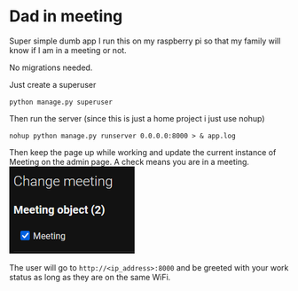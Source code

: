 # Dad in meeting

Super simple dumb app I run this on my raspberry pi so that my family will know if I am in a meeting or not.

No migrations needed.

Just create a superuser
```
python manage.py superuser
```

Then run the server (since this is just a home project i just use nohup)
```
nohup python manage.py runserver 0.0.0.0:8000 > & app.log
```

Then keep the page up while working and update the current instance of Meeting on the admin page.
A check means you are in a meeting. <br>
![](https://github.com/bvmcode/dad-in-meeting/blob/master/meeting.png?raw=true)

The user will go to `http://<ip_address>:8000` and be greeted with your work status as long as they are on the same WiFi.
